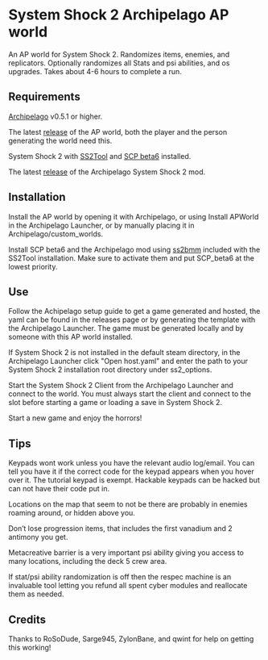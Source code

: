 # System Shock 2 Archipelago AP world
An AP world for System Shock 2.  Randomizes items, enemies, and replicators.  Optionally randomizes all Stats and psi abilities, and os upgrades.  Takes about 4-6 hours to complete a run.

## Requirements
[Archipelago](https://archipelago.gg/tutorial/Archipelago/setup/en) v0.5.1 or higher.

The latest [release](https://github.com/Partatio/SS2Archipelago/releases) of the AP world, both the player and the person generating the world need this.

System Shock 2 with [SS2Tool](https://www.systemshock.org/index.php?topic=4141.0) and [SCP beta6](https://www.systemshock.org/index.php?topic=7116.0) installed.

The latest [release](https://github.com/Partatio/SS2Archipelago/releases) of the Archipelago System Shock 2 mod.

## Installation
Install the AP world by opening it with Archipelago, or using Install APWorld in the Archipelago Launcher, or by manually placing it in Archipelago/custom_worlds.

Install SCP beta6 and the Archipelago mod using [ss2bmm](https://pshjt.github.io/dmm/) included with the SS2Tool installation.  Make sure to activate them and put SCP_beta6 at the lowest priority.

## Use
Follow the Achipelago setup guide to get a game generated and hosted, the yaml can be found in the releases page or by generating the template with the Archipelago Launcher.  The game must be generated locally and by someone with this AP world installed.

If System Shock 2 is not installed in the default steam directory, in the Archipelago Launcher click "Open host.yaml" and enter the path to your System Shock 2 installation root directory under ss2_options.

Start the System Shock 2 Client from the Archipelago Launcher and connect to the world.  You must always start the client and connect to the slot before starting a game or loading a save in System Shock 2.

Start a new game and enjoy the horrors!

## Tips
Keypads wont work unless you have the relevant audio log/email.  You can tell you have it if the correct code for the keypad appears when you hover over it.  The tutorial keypad is exempt.  Hackable keypads can be hacked but can not have their code put in.

Locations on the map that seem to not be there are probably in enemies roaming around, or hidden above you.

Don’t lose progression items, that includes the first vanadium and 2 antimony you get.

Metacreative barrier is a very important psi ability giving you access to many locations, including the deck 5 crew area.

If stat/psi ability randomization is off then the respec machine is an invaluable tool letting you refund all spent cyber modules and reallocate them as needed.

## Credits
Thanks to RoSoDude, Sarge945, ZylonBane, and qwint for help on getting this working!

